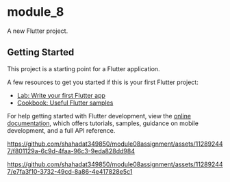 # module_8

A new Flutter project.

## Getting Started

This project is a starting point for a Flutter application.

A few resources to get you started if this is your first Flutter project:

- [Lab: Write your first Flutter app](https://docs.flutter.dev/get-started/codelab)
- [Cookbook: Useful Flutter samples](https://docs.flutter.dev/cookbook)

For help getting started with Flutter development, view the
[online documentation](https://docs.flutter.dev/), which offers tutorials,
samples, guidance on mobile development, and a full API reference.




https://github.com/shahadat349850/module08assignment/assets/112892447/f801129a-6c9d-4faa-96c3-9eda828dd984







https://github.com/shahadat349850/module08assignment/assets/112892447/e7fa3f10-3732-49cd-8a86-4e417828e5c1

